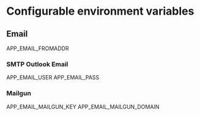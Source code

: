 # Configurable environment variables

## Email

APP_EMAIL_FROMADDR 

### SMTP Outlook Email

APP_EMAIL_USER
APP_EMAIL_PASS

### Mailgun

APP_EMAIL_MAILGUN_KEY
APP_EMAIL_MAILGUN_DOMAIN